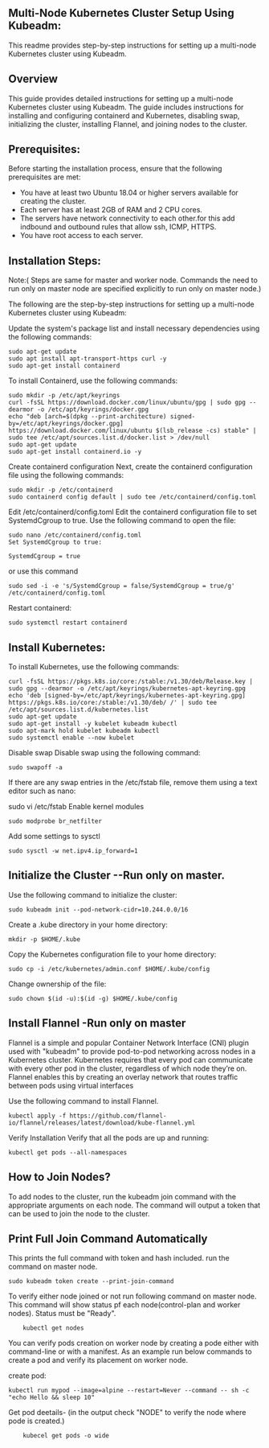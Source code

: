 Multi-Node Kubernetes Cluster Setup Using Kubeadm:
---------------------------------------------------

This readme provides step-by-step instructions for setting up a multi-node Kubernetes cluster using Kubeadm.

Overview
-------

This guide provides detailed instructions for setting up a multi-node Kubernetes cluster using Kubeadm. The guide includes instructions for installing and configuring containerd and Kubernetes, disabling swap, initializing the cluster, installing Flannel, and joining nodes to the cluster.

Prerequisites:
--------------

Before starting the installation process, ensure that the following prerequisites are met:

- You have at least two Ubuntu 18.04 or higher servers available for creating the cluster.
- Each server has at least 2GB of RAM and 2 CPU cores.
- The servers have network connectivity to each other.for this add indbound and outbound rules that allow ssh, ICMP, HTTPS.
- You have root access to each server.

Installation Steps:
-------------------
Note:( Steps are same for master and worker node. Commands the need to run only on master node are specified explicitly to run only on master node.)

The following are the step-by-step instructions for setting up a multi-node Kubernetes cluster using Kubeadm:

Update the system's package list and install necessary dependencies using the following commands:

	sudo apt-get update
	sudo apt install apt-transport-https curl -y
	sudo apt-get install containerd
	
To install Containerd, use the following commands:

	sudo mkdir -p /etc/apt/keyrings
	curl -fsSL https://download.docker.com/linux/ubuntu/gpg | sudo gpg --dearmor -o /etc/apt/keyrings/docker.gpg
	echo "deb [arch=$(dpkg --print-architecture) signed-by=/etc/apt/keyrings/docker.gpg] https://download.docker.com/linux/ubuntu $(lsb_release -cs) stable" | sudo tee /etc/apt/sources.list.d/docker.list > /dev/null
	sudo apt-get update
	sudo apt-get install containerd.io -y
Create containerd configuration
Next, create the containerd configuration file using the following commands:

	sudo mkdir -p /etc/containerd
	sudo containerd config default | sudo tee /etc/containerd/config.toml
Edit /etc/containerd/config.toml
Edit the containerd configuration file to set SystemdCgroup to true. Use the following command to open the file:

	sudo nano /etc/containerd/config.toml
	Set SystemdCgroup to true:

	SystemdCgroup = true
or use this command

	sudo sed -i -e 's/SystemdCgroup = false/SystemdCgroup = true/g' /etc/containerd/config.toml	
Restart containerd:

	sudo systemctl restart containerd

Install Kubernetes:
-------------------

To install Kubernetes, use the following commands:

	curl -fsSL https://pkgs.k8s.io/core:/stable:/v1.30/deb/Release.key | sudo gpg --dearmor -o /etc/apt/keyrings/kubernetes-apt-keyring.gpg
	echo 'deb [signed-by=/etc/apt/keyrings/kubernetes-apt-keyring.gpg] https://pkgs.k8s.io/core:/stable:/v1.30/deb/ /' | sudo tee /etc/apt/sources.list.d/kubernetes.list
	sudo apt-get update
	sudo apt-get install -y kubelet kubeadm kubectl
	sudo apt-mark hold kubelet kubeadm kubectl
	sudo systemctl enable --now kubelet

Disable swap
Disable swap using the following command:

	sudo swapoff -a
If there are any swap entries in the /etc/fstab file, remove them using a text editor such as nano:

sudo vi /etc/fstab
Enable kernel modules

	sudo modprobe br_netfilter
Add some settings to sysctl

	sudo sysctl -w net.ipv4.ip_forward=1
	
Initialize the Cluster --Run only on master.
----------------------------------------------

Use the following command to initialize the cluster:

	sudo kubeadm init --pod-network-cidr=10.244.0.0/16
Create a .kube directory in your home directory:

	mkdir -p $HOME/.kube
Copy the Kubernetes configuration file to your home directory:

	sudo cp -i /etc/kubernetes/admin.conf $HOME/.kube/config
	
Change ownership of the file:

	sudo chown $(id -u):$(id -g) $HOME/.kube/config
	
Install Flannel -Run only on master
-------------------------------------
Flannel is a simple and popular Container Network Interface (CNI) plugin used with "kubeadm" to provide pod-to-pod networking across nodes in a Kubernetes cluster.
Kubernetes requires that every pod can communicate with every other pod in the cluster, regardless of which node they’re on. Flannel enables this by creating an overlay network that routes traffic between pods using virtual interfaces

Use the following command to install Flannel.

	kubectl apply -f https://github.com/flannel-io/flannel/releases/latest/download/kube-flannel.yml
Verify Installation
Verify that all the pods are up and running:

	kubectl get pods --all-namespaces

How to Join Nodes?
-----------------

To add nodes to the cluster, run the kubeadm join command with the appropriate arguments on each node. 
The command will output a token that can be used to join the node to the cluster.

Print Full Join Command Automatically
-------------------------------------
This prints the full command with token and hash included. run the command on master node.

	sudo kubeadm token create --print-join-command

To verify either node joined or not run following command on master node.
	This command will show status pf each node(control-plan and worker nodes). 
	Status must be "Ready".
	
		kubectl get nodes
You can verify pods creation on worker node by creating a pode either with command-line or with a manifest.
As an example run below commands to create a pod and verify its placement on worker node.

create pod:
 			
	kubectl run mypod --image=alpine --restart=Never --command -- sh -c "echo Hello && sleep 10"
	
Get pod deetails- (in the output check "NODE" to verify the node where pode is created.)
		
		kubecel get pods -o wide   
